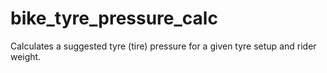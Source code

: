 # bike_tyre_pressure_calc
Calculates a suggested tyre (tire) pressure for a given tyre setup and rider weight.